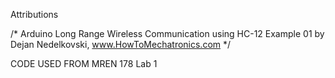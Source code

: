 Attributions

/*    Arduino Long Range Wireless Communication using HC-12
                      Example 01
   by Dejan Nedelkovski, www.HowToMechatronics.com
*/

CODE USED FROM MREN 178 Lab 1
